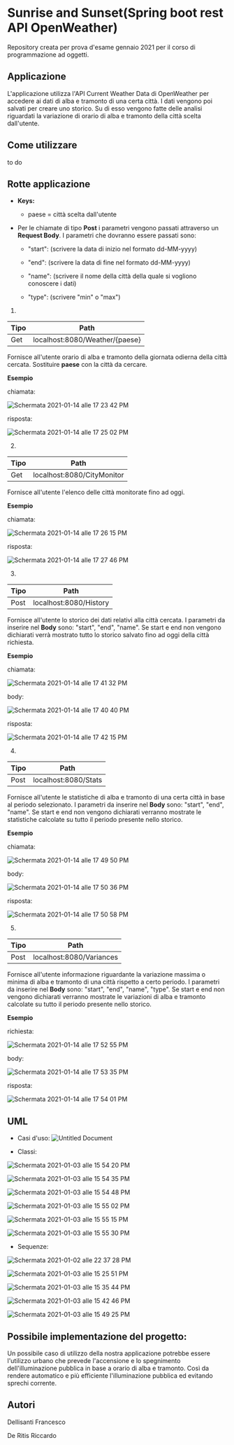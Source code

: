 # Sunrise and Sunset(Spring boot rest API OpenWeather)
Repository creata per prova d'esame gennaio 2021 per il corso di programmazione ad oggetti.

## Applicazione
L'applicazione utilizza l'API Current Weather Data di OpenWeather per accedere ai dati di alba e tramonto di una certa città.
I dati vengono poi salvati per creare uno storico. Su di esso vengono fatte delle analisi riguardati la variazione di orario di alba e tramonto della città scelta dall'utente.

## Come utilizzare

to do

## Rotte applicazione

* **Keys:**
	* paese = città scelta dall'utente
	
* Per le chiamate di tipo **Post** i parametri vengono passati attraverso un **Request Body**.
I parametri che dovranno essere passati sono:

	* "start": (scrivere la data di inizio nel formato dd-MM-yyyy)

	* "end": (scrivere la data di fine nel formato dd-MM-yyyy)

	* "name": (scrivere il nome della città della quale si vogliono conoscere i dati)

	* "type": (scrivere "min" o "max")

1.
Tipo | Path |
---- | ---- |
Get | localhost:8080/Weather/{paese} |

Fornisce all'utente orario di alba e tramonto della giornata odierna della città cercata.
Sostituire **paese** con la città da cercare.

**Esempio** 

chiamata:

![Schermata 2021-01-14 alle 17 23 42 PM](https://user-images.githubusercontent.com/71764245/104618671-4f8dc280-568d-11eb-930f-06700298472a.png)

risposta:

![Schermata 2021-01-14 alle 17 25 02 PM](https://user-images.githubusercontent.com/71764245/104618804-75b36280-568d-11eb-9d6b-5a407cafb974.png)

2.
Tipo | Path |
---- | ---- |
Get | localhost:8080/CityMonitor |

Fornisce all'utente l'elenco delle città monitorate fino ad oggi.

**Esempio**

chiamata:

![Schermata 2021-01-14 alle 17 26 15 PM](https://user-images.githubusercontent.com/71764245/104618960-a1cee380-568d-11eb-8a95-215d5a8ecb6a.png)

risposta:

![Schermata 2021-01-14 alle 17 27 46 PM](https://user-images.githubusercontent.com/71764245/104619166-d93d9000-568d-11eb-9b3e-cfe9c4d2b3f9.png)

3.
Tipo | Path |
---- | ---- |
Post | localhost:8080/History |

Fornisce all'utente lo storico dei dati relativi alla città cercata.
I parametri da inserire nel **Body** sono: "start", "end", "name". Se start e end non vengono dichiarati verrà mostrato tutto lo storico salvato fino ad oggi della città richiesta.

**Esempio**

chiamata:

![Schermata 2021-01-14 alle 17 41 32 PM](https://user-images.githubusercontent.com/71764245/104620877-c3c96580-568f-11eb-8144-5f2f24cdc745.png)

body:

![Schermata 2021-01-14 alle 17 40 40 PM](https://user-images.githubusercontent.com/71764245/104620764-a4cad380-568f-11eb-846a-62b305cdf6fd.png)

risposta:

![Schermata 2021-01-14 alle 17 42 15 PM](https://user-images.githubusercontent.com/71764245/104620958-de034380-568f-11eb-8477-e3231b567d58.png)
	
4.
Tipo | Path |
---- | ---- |
Post | localhost:8080/Stats |

Fornisce all'utente le statistiche di alba e tramonto di una certa città in base al periodo selezionato.
I parametri da inserire nel **Body** sono: "start", "end", "name". Se start e end non vengono dichiarati verranno mostrate le statistiche calcolate su tutto il periodo presente nello storico.

**Esempio**

chiamata:

![Schermata 2021-01-14 alle 17 49 50 PM](https://user-images.githubusercontent.com/71764245/104621914-eb6cfd80-5690-11eb-800d-9bbfdef0be7a.png)

body:

![Schermata 2021-01-14 alle 17 50 36 PM](https://user-images.githubusercontent.com/71764245/104622009-06d80880-5691-11eb-88d3-9a6783403c23.png)

risposta:

![Schermata 2021-01-14 alle 17 50 58 PM](https://user-images.githubusercontent.com/71764245/104622055-16575180-5691-11eb-8626-5b67d84a7f3c.png)

5.
Tipo | Path |
---- | ---- |
Post | localhost:8080/Variances |

Fornisce all'utente informazione riguardante la variazione massima o minima di alba e tramonto di una città rispetto a certo periodo.
I parametri da inserire nel **Body** sono: "start", "end", "name", "type". Se start e end non vengono dichiarati verranno mostrate le variazioni di alba e tramonto calcolate su tutto il periodo presente nello storico.

**Esempio**

richiesta:

![Schermata 2021-01-14 alle 17 52 55 PM](https://user-images.githubusercontent.com/71764245/104622286-59b1c000-5691-11eb-94fa-9946fcce756f.png)

body:

![Schermata 2021-01-14 alle 17 53 35 PM](https://user-images.githubusercontent.com/71764245/104622368-70f0ad80-5691-11eb-85ff-9e68a8f00a47.png)

risposta:

![Schermata 2021-01-14 alle 17 54 01 PM](https://user-images.githubusercontent.com/71764245/104622409-8239ba00-5691-11eb-9e55-c03317c98ed9.png)
	
## UML
* Casi d'uso:
![Untitled Document](https://user-images.githubusercontent.com/71764245/102500681-dd6d9200-407c-11eb-9096-57e0271d8aaa.png)

* Classi:

![Schermata 2021-01-03 alle 15 54 20 PM](https://user-images.githubusercontent.com/71764245/103481573-30b14580-4ddc-11eb-87eb-38940a39a11a.png)

![Schermata 2021-01-03 alle 15 54 35 PM](https://user-images.githubusercontent.com/71764245/103481574-327b0900-4ddc-11eb-9176-d187faf12480.png)

![Schermata 2021-01-03 alle 15 54 48 PM](https://user-images.githubusercontent.com/71764245/103481575-34dd6300-4ddc-11eb-991c-608fe2530cf5.png)

![Schermata 2021-01-03 alle 15 55 02 PM](https://user-images.githubusercontent.com/71764245/103481577-360e9000-4ddc-11eb-863b-78dcb91e438f.png)

![Schermata 2021-01-03 alle 15 55 15 PM](https://user-images.githubusercontent.com/71764245/103481580-37d85380-4ddc-11eb-91fe-0fa04943c33f.png)

![Schermata 2021-01-03 alle 15 55 30 PM](https://user-images.githubusercontent.com/71764245/103481584-3b6bda80-4ddc-11eb-961b-1cc695c6dc0b.png)



* Sequenze:

![Schermata 2021-01-02 alle 22 37 28 PM](https://user-images.githubusercontent.com/71764245/103481491-a5d04b00-4ddb-11eb-8152-0717b34a1f68.png)

![Schermata 2021-01-03 alle 15 25 51 PM](https://user-images.githubusercontent.com/71764245/103481492-a8cb3b80-4ddb-11eb-83e6-5ada68cc25de.png)

![Schermata 2021-01-03 alle 15 35 44 PM](https://user-images.githubusercontent.com/71764245/103481495-ab2d9580-4ddb-11eb-8e64-706a119acaad.png)

![Schermata 2021-01-03 alle 15 42 46 PM](https://user-images.githubusercontent.com/71764245/103481497-acf75900-4ddb-11eb-8895-1bd595072662.png)

![Schermata 2021-01-03 alle 15 49 25 PM](https://user-images.githubusercontent.com/71764245/103481499-ae288600-4ddb-11eb-84b7-839d35fee117.png)

## Possibile implementazione del progetto:
Un possibile caso di utilizzo della nostra applicazione potrebbe essere l'utilizzo urbano che prevede l'accensione e lo spegnimento dell'illuminazione pubblica in base a orario di alba e tramonto. Così da rendere automatico e più efficiente l'illuminazione pubblica ed evitando sprechi corrente.

## Autori
Dellisanti Francesco

De Ritis Riccardo



